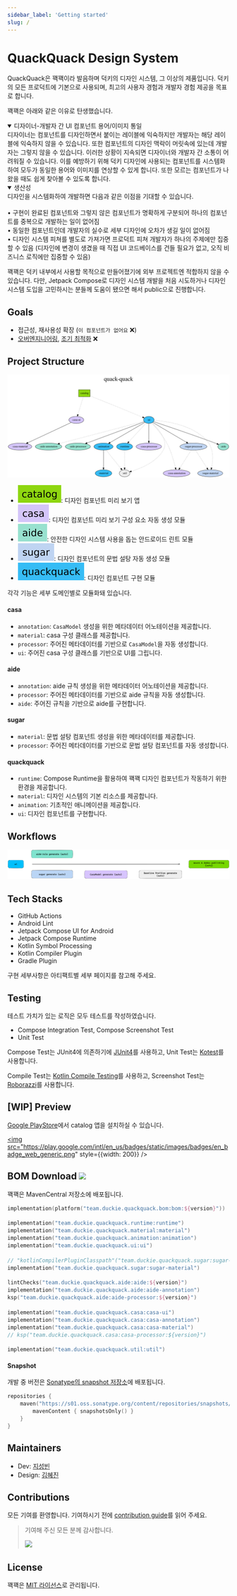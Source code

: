 ```yaml
---
sidebar_label: 'Getting started'
slug: /
---
```


# QuackQuack Design System

QuackQuack은 꽥꽥이라 발음하며 덕키의 디자인 시스템, 그 이상의 제품입니다. 덕키의 모든 프로덕트에 기본으로 사용되며, 최고의 사용자 경험과 개발자 경험 제공을 목표로 합니다.

꽥꽥은 아래와 같은 이유로 탄생했습니다.

<details open>
<summary>디자이너-개발자 간 UI 컴포넌트 용어/이미지 통일</summary>
  디자이너는 컴포넌트를 디자인하면서 붙이는 레이블에 익숙하지만 개발자는 해당 레이블에 익숙하지 않을 수 있습니다. 또한 컴포넌트의 디자인 맥락이 머릿속에 있는데 개발자는 그렇지 않을 수 있습니다. 이러한 상황이 지속되면 디자이너와 개발자 간 소통이 어려워질 수 있습니다. 이를 예방하기 위해 덕키 디자인에 사용되는 컴포넌트를 시스템화하여 모두가 동일한 용어와 이미지를 연상할 수 있게 합니다. 또한 모르는 컴포넌트가 나왔을 때도 쉽게 찾아볼 수 있도록 합니다.
</details>

<details open>
<summary>생산성</summary>
  디자인을 시스템화하여 개발하면 다음과 같은 이점을 기대할 수 있습니다.
  <br/><br/>
  • 구현이 완료된 컴포넌트와 그렇지 않은 컴포넌트가 명확하게 구분되어 하나의 컴포넌트를 중복으로 개발하는 일이 없어짐
  <br/>
  • 동일한 컴포넌트인데 개발자의 실수로 세부 디자인에 오차가 생길 일이 없어짐
  <br/>
  • 디자인 시스템 피쳐를 별도로 가져가면 프로덕트 피쳐 개발자가 하나의 주제에만 집중할 수 있음 (디자인에 변경이 생겼을 때 직접 UI 코드베이스를 건들 필요가 없고, 오직 비즈니스 로직에만 집중할 수 있음)
</details>

꽥꽥은 덕키 내부에서 사용할 목적으로 만들어졌기에 외부 프로젝트엔 적합하지 않을 수 있습니다. 다만, Jetpack Compose로 디자인 시스템 개발을 처음 시도하거나 디자인 시스템 도입을 고민하시는 분들께 도움이 됐으면 해서 public으로 진행합니다. 

## Goals

- 접근성, 재사용성 확장 (`이 컴포넌트가 없어요` ❌)
- [오버엔지니어링](https://en.wikipedia.org/wiki/Overengineering), [조기 최적화](http://wiki.c2.com/?PrematureOptimization) ❌

## Project Structure

![project-dependency-graph.dot.svg](images/project-dependency-graph.dot.svg)

- ![catalog](images/badges/catalog.svg): 디자인 컴포넌트 미리 보기 앱
- ![casa](images/badges/casa.svg): 디자인 컴포넌트 미리 보기 구성 요소 자동 생성 모듈
- ![aide](images/badges/aide.svg): 안전한 디자인 시스템 사용을 돕는 안드로이드 린트 모듈
- ![sugar](images/badges/sugar.svg): 디자인 컴포넌트의 문법 설탕 자동 생성 모듈
- ![quackquack](images/badges/quackquack.svg): 디자인 컴포넌트 구현 모듈

각각 기능은 세부 도메인별로 모듈화돼 있습니다.

#### casa

- `annotation`: `CasaModel` 생성을 위한 메타데이터 어노테이션을 제공합니다.
- `material`: casa 구성 클래스를 제공합니다.
- `processor`: 주어진 메타데이터를 기반으로 `CasaModel`을 자동 생성합니다. 
- `ui`: 주어진 casa 구성 클래스를 기반으로 UI를 그립니다.

#### aide

- `annotation`: aide 규칙 생성을 위한 메타데이터 어노테이션을 제공합니다.
- `processor`: 주어진 메타데이터를 기반으로 aide 규칙을 자동 생성합니다.
- `aide`: 주어진 규칙을 기반으로 aide를 구현합니다.

#### sugar

- `material`: 문법 설탕 컴포넌트 생성을 위한 메타데이터를 제공합니다.
- `processor`: 주어진 메타데이터를 기반으로 문법 설탕 컴포넌트를 자동 생성합니다.

#### quackquack

- `runtime`: Compose Runtime을 활용하여 꽥꽥 디자인 컴포넌트가 작동하기 위한 환경을 제공합니다.
- `material`: 디자인 시스템의 기본 리소스를 제공합니다.
- `animation`: 기초적인 애니메이션을 제공합니다.
- `ui`: 디자인 컴포넌트를 구현합니다.

## Workflows

![workflows](images/workflows.png)

## Tech Stacks

- GitHub Actions
- Android Lint
- Jetpack Compose UI for Android
- Jetpack Compose Runtime
- Kotlin Symbol Processing
- Kotlin Compiler Plugin
- Gradle Plugin

구현 세부사항은 아티팩트별 세부 페이지를 참고해 주세요.

## Testing

테스트 가치가 있는 로직은 모두 테스트를 작성하였습니다. 

- Compose Integration Test, Compose Screenshot Test
- Unit Test

Compose Test는 JUnit4에 의존하기에 [JUnit4](https://junit.org/junit4/)를 사용하고, Unit Test는 [Kotest](https://kotest.io/)를 사용합니다.

Compile Test는 [Kotlin Compile Testing](https://github.com/tschuchortdev/kotlin-compile-testing)를 사용하고, Screenshot Test는 [Roborazzi](https://github.com/takahirom/roborazzi)를 사용합니다.

## [WIP] Preview

[Google PlayStore](https://play.google.com/store/apps/details?id=team.duckie.quackquack.playground)에서 catalog 앱을 설치하실 수 있습니다.

<a href="https://play.google.com/store/apps/details?id=team.duckie.quackquack.playground"><img src="https://play.google.com/intl/en_us/badges/static/images/badges/en_badge_web_generic.png" style={{width: 200}} /></a>

## BOM Download ![](https://img.shields.io/maven-central/v/team.duckie.quackquack.bom/bom?style=flat-square)

꽥꽥은 MavenCentral 저장소에 배포됩니다.

```kotlin
implementation(platform("team.duckie.quackquack.bom:bom:${version}"))

implementation("team.duckie.quackquack.runtime:runtime")
implementation("team.duckie.quackquack.material:material")
implementation("team.duckie.quackquack.animation:animation")
implementation("team.duckie.quackquack.ui:ui")

// "kotlinCompilerPluginClasspath"("team.duckie.quackquack.sugar:sugar-processor:${version}")
implementation("team.duckie.quackquack.sugar:sugar-material")

lintChecks("team.duckie.quackquack.aide:aide:${version}")
implementation("team.duckie.quackquack.aide:aide-annotation")
ksp("team.duckie.quackquack.aide:aide-processor:${version}")

implementation("team.duckie.quackquack.casa:casa-ui")
implementation("team.duckie.quackquack.casa:casa-annotation")
implementation("team.duckie.quackquack.casa:casa-material")
// ksp("team.duckie.quackquack.casa:casa-processor:${version}")

implementation("team.duckie.quackquack.util:util")
```

#### Snapshot

개발 중 버전은 [Sonatype의 snapshot 저장소](https://s01.oss.sonatype.org/content/repositories/snapshots/team/duckie/quackquack/)에 배포됩니다.

```kotlin
repositories {
    maven("https://s01.oss.sonatype.org/content/repositories/snapshots/") {
        mavenContent { snapshotsOnly() }
    }
}
```

## Maintainers

- Dev: [지성빈](https://sungb.in)
- Design: [김혜진](https://my.surfit.io/w/417265724)

## Contributions

모든 기여를 환영합니다. 기여하시기 전에 [contribution guide](04-contribute.md)를 읽어 주세요.

> 기여해 주신 모든 분께 감사합니다. 
> 
> <a href="https://github.com/duckie-team/quack-quack-android/graphs/contributors"><img src="https://contrib.rocks/image?repo=duckie-team/quack-quack-android" /></a>

## License

꽥꽥은 [MIT 라이선스](https://github.com/duckie-team/quack-quack-android/blob/2.x.x/LICENSE)로 관리됩니다.
